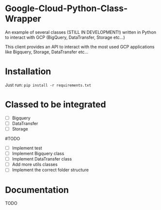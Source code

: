 # Google-Cloud-Python-Class-Wrapper
An example of several classes (STILL IN DEVELOPMENT!) written in Python to interact with GCP (BigQuery, DataTransfer, Storage etc...)


This client provides an API to interact with the most used GCP applications like Bigquery, Storage, DataTransfer etc...

# Installation
Just run:
`pip install -r requirements.txt`

# Classed to be integrated
- [ ] Bigquery
- [ ] DataTransfer
- [ ] Storage

#TODO
- [ ] Implement test
- [ ] Implement Bigquery class
- [ ] Implement DataTransfer class
- [ ] Add more utils classes
- [ ] Implement the correct folder structure

# Documentation
TODO

